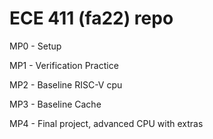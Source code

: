 # ECE 411 (fa22) repo

MP0 - Setup

MP1 - Verification Practice

MP2 - Baseline RISC-V cpu

MP3 - Baseline Cache

MP4 - Final project, advanced CPU with extras
